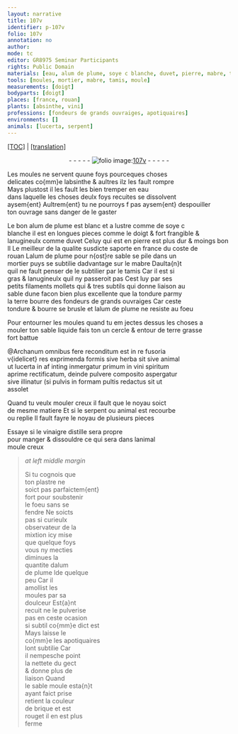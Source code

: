```yaml
---
layout: narrative
title: 107v
identifier: p-107v
folio: 107v
annotation: no
author:
mode: tc
editor: GR8975 Seminar Participants
rights: Public Domain
materials: [eau, alum de plume, soye c blanche, duvet, pierre, mabre, tondure, terre bourre des fondeurs de grands ouvraiges, bourre, terre grasse, herba, vini spiritum, vinaigre distille, plastre, brique]
tools: [moules, mortier, mabre, tamis, moule]
measurements: [doigt]
bodyparts: [doigt]
places: [france, rouan]
plants: [absinthe, vini]
professions: [fondeurs de grands ouvraiges, apotiquaires]
environments: []
animals: [lucerta, serpent]
---
```


<p><a href="{{ site.baseurl }}/diplomatic/">[TOC]</a> | <a href="{{ site.baseurl }}/_texts/p-107v_tl.md/">[translation]</a></p><div class="folio" align="center">- - - - - <a href="http://gallica.bnf.fr/ark:/12148/btv1b10500001g/f220.image" target="_blank"><img src="https://cu-mkp.github.io/2017-workshop-edition/assets/photo-icon.png" alt="folio image: " style="display:inline-block; margin-bottom:-3px;"/>107v</a> - - - - - </div>  
  
Les <span class="tl">moules</span> ne servent quune foys pourceques choses<br/> delicates co{mm}e l<span class="pa">absinthe</span> & aultres ilz les fault rompre<br/> Mays plustost il les fault les bien tremper en <span class="m">eau</span><br/> dans laquelle les choses deulx foys recuites se dissolvent<br/> aysem{ent} Aultrem{ent} tu ne pourroys <span class="del">f</span> pas aysem{ent} despouiller<br/> ton ouvrage sans danger de le gaster
 
Le bon <span class="m">alum de plume</span> est blanc et a lustre comme de <span class="m">soye <span class="del">c</span><br/> blanche</span> il est en longues pieces comme le <span class="ms"><span class="bp">doigt</span></span> & fort frangible &<br/> lanugineulx comme <span class="m">duvet</span> Celuy qui est en <span class="m">pierre</span> est plus dur & moings bon<br/> <span class="del">Il</span> Le meilleur de la qualite susdicte saporte en <span class="pl">france</span> du coste de<br/> <span class="pl">rouan</span> L<span class="m">alum de plume</span> pour n{ost}re sable se pile dans un<br/> <span class="tl">mortier</span> puys se subtilie dadvantage sur le <span class="tl"><span class="m">mabre</span></span> Daulta{n}t<br/> quil ne fault penser de le subtilier par le <span class="tl">tamis</span> Car il est si<br/> gras & lanugineulx quil ny passeroit pas Cest luy par ses<br/> petits filaments mollets <span class="del">qui</span> & tres subtils qui donne liaison au<br/> sable dune facon bien plus excellente que la <span class="m">tondure</span> parmy<br/> la <span class="m">terre bourre des <span class="pro">fondeurs de grands ouvraiges</span></span> Car ceste<br/> <span class="m">tondure</span> & <span class="m">bourre</span> se brusle et l<span class="m">alum de plume</span> <span class="del">ne</span> resiste au foeu
 
Pour entourner les <span class="tl">moules</span> quand tu <span class="del">em</span> jectes dessus les choses a<br/> mouler ton sable liquide fais <span class="del">ton</span> un cercle & entour de <span class="m">terre grasse</span> <br/> fort battue
 
@Archanum omnibus fere reconditum est in re fusoria<br/> v{idelicet} res exprimenda formis sive <span class="m">herba</span> sit sive animal<br/> ut <span class="al">lucerta</span> <span class="del">in</span> <span class="del">af</span> <span class="del">inting</span> inmergatur primum in <span class="m"><span class="pa">vini</span> spiritum</span><br/> aprime rectificatum, deinde pulvere composito aspergatur<br/> sive illinatur (si pulvis in formam pultis redactus sit ut<br/> assolet
 
Quand tu veulx mouler creux il fault que le noyau soict<br/> de mesme matiere Et si le <span class="al">serpent</span> ou animal est recourbe<br/> ou replie Il fault fayre le noyau de plusieurs pieces
 
Essaye si le <span class="m">vinaigre distille</span> sera propre<br/> pour manger & dissouldre ce qui sera dans lanimal<br/> moule creux
 
> *at left middle margin*
> 
> 
>   Si tu cognois que<br/> ton <span class="m">plastre</span> ne<br/> soict pas parfaictem{ent}<br/> fort pour soubstenir<br/> le foeu sans se<br/> fendre Ne soicts<br/> pas si curieulx<br/> observateur de la<br/> mixtion icy mise<br/> que quelque foys<br/> vous ny <span class="del">mecties</span><br/> diminues la<br/> quantite d<span class="m">alum<br/> de plume</span> <span class="del">l</span><span class="add">d</span>e quelque<br/> peu Car il<br/> amollist les<br/> <span class="tl">moules</span> par sa<br/> doulceur Est{a}nt<br/> recuit ne le pulverise<br/> pas en ceste ocasion<br/> si subtil co{mm}e dict est<br/> Mays laisse le<br/> co{mm}e les <span class="pro">apotiquaires</span><br/> lont subtilie Car<br/> il nempesche point<br/> la nettete du gect<br/> & donne plus de<br/> liaison Quand<br/> le <span class="del">sable</span> <span class="tl">moule</span> <span class="del">esta{n}t</span><br/> ayant faict prise<br/> retient la couleur<br/> de <span class="m">brique</span> et est<br/> rouget il en est plus<br/> ferme
 
